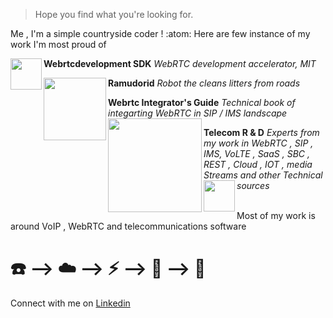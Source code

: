 > Hope you find what you're looking for.

Me , I'm a simple countryside coder ! :atom: Here are few instance of my work I'm most proud of 

**Webrtcdevelopment SDK** *WebRTC development accelerator, MIT* <a href="https://www.npmjs.com/package/webrtcdevelopment"><img src="https://altanaitelecom.files.wordpress.com/2015/05/webrtc_development_logo.png" align="left" width="50" ></a>

**Ramudorid** *Robot the cleans litters from roads* <a href="https://medium.com/ramudroid"><img src="https://miro.medium.com/max/700/1*mz1rKAoXEBRVj-AzwJJV3Q.jpeg" align="left" width="100" ></a>

**Webrtc Integrator's Guide** *Technical book of integarting WebRTC in SIP / IMS landscape* <a href="https://www.packtpub.com/in/web-development/webrtc-integrators-guide"><img src="https://www.packtpub.com/media/catalog/product/cache/bf3310292d6e1b4ca15aeea773aca35e/1/2/1267os_webrtc20integrator27s20guide_0.jpg" align="left" width="150" ></a>

**Telecom R & D** *Experts from my work in WebRTC , SIP , IMS, VoLTE , SaaS , SBC , REST , Cloud , IOT , media Streams and other Technical sources* <a href="https://telecom.altanai.com/"><img src="https://altanaitelecom.files.wordpress.com/2016/06/cropped-altanaitelecom_logo1.png" align="left" width="50" ></a>

\
Most of my work is around VoIP , WebRTC and telecommunications software  
# :telephone: --> :cloud: --> :zap: --> :satellite: --> :calling:

Connect with me on [Linkedin](https://www.linkedin.com/in/altanai/)

